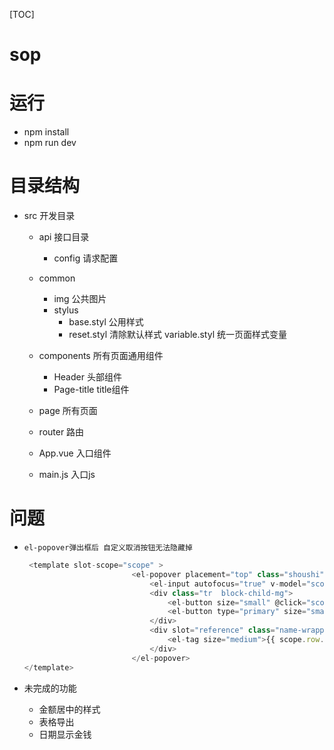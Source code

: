[TOC]

# sop

# 运行

- npm install
- npm run dev

# 目录结构

- src 开发目录
  - api 接口目录

    - config 请求配置
  - common

    - img 公共图片
    - stylus 
      - base.styl 公用样式
      - reset.styl 清除默认样式
      	 variable.styl	统一页面样式变量
  - components 所有页面通用组件

    - Header 头部组件
    - Page-title title组件
  - page 所有页面
  - router 路由
  - App.vue 入口组件
  - main.js  入口js

# 问题

- `el-popover弹出框后 自定义取消按钮无法隐藏掉`

  ~~~javascript
   <template slot-scope="scope" >
                          <el-popover placement="top" class="shoushi" v-model="scope.row.popover">
                              <el-input autofocus="true" v-model="scope.row.poMoney"></el-input>
                              <div class="tr  block-child-mg">
                                  <el-button size="small" @click="scope.row.popover = false">取消</el-button>
                                  <el-button type="primary" size="small">确认</el-button>
                              </div>
                              <div slot="reference" class="name-wrapper">
                                  <el-tag size="medium">{{ scope.row.poMoney }}</el-tag>
                              </div>
                          </el-popover>
  </template>
  ~~~
- 未完成的功能
    - 金额居中的样式 
    - 表格导出
    - 日期显示金钱


  